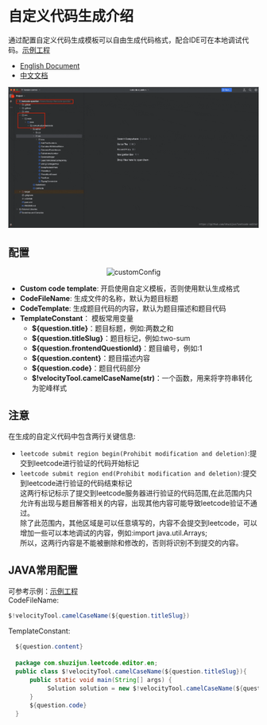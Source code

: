 # 自定义代码生成介绍  
  通过配置自定义代码生成模板可以自由生成代码格式，配合IDE可在本地调试代码。[示例工程](https://github.com/shuzijun/leetcode-question)  
  - [English Document](https://github.com/shuzijun/leetcode-editor/blob/master/CustomCode.md)  
  - [中文文档](#配置)   
  <p align="center">
    <img src="https://raw.githubusercontent.com/shuzijun/leetcode-editor/dev/doc/customConfig-100.gif" alt="demo"/>
  </p>  
  
## 配置  
<p align="center">
  <img src="https://raw.githubusercontent.com/shuzijun/leetcode-editor/dev/doc/customConfig.png" alt="customConfig"/>
</p>  
  
  - **Custom code template**: 开启使用自定义模板，否则使用默认生成格式  
  - **CodeFileName**: 生成文件的名称，默认为题目标题  
  - **CodeTemplate**: 生成题目代码的内容，默认为题目描述和题目代码   
  - **TemplateConstant**： 模板常用变量  
    - **${question.title}**：题目标题，例如:两数之和  
    - **${question.titleSlug}**：题目标记，例如:two-sum  
    - **${question.frontendQuestionId}**：题目编号，例如:1  
    - **${question.content}**：题目描述内容  
    - **${question.code}**：题目代码部分  
    - **$!velocityTool.camelCaseName(str)**：一个函数，用来将字符串转化为驼峰样式  

## 注意  
  在生成的自定义代码中包含两行关键信息:  
  - `leetcode submit region begin(Prohibit modification and deletion)`:提交到leetcode进行验证的代码开始标记  
  - `leetcode submit region end(Prohibit modification and deletion)`:提交到leetcode进行验证的代码结束标记  
  这两行标记标示了提交到leetcode服务器进行验证的代码范围,在此范围内只允许有出现与题目解答相关的内容，出现其他内容可能导致leetcode验证不通过。  
  除了此范围内，其他区域是可以任意填写的，内容不会提交到leetcode，可以增加一些可以本地调试的内容，例如:import java.util.Arrays;  
  所以，这两行内容是不能被删除和修改的，否则将识别不到提交的内容。
  
## JAVA常用配置  
  可参考示例：[示例工程](https://github.com/shuzijun/leetcode-question)  
  CodeFileName:
  ```java
  $!velocityTool.camelCaseName(${question.titleSlug})
  ```
  TemplateConstant:
  ```java
    ${question.content}
    
    package com.shuzijun.leetcode.editor.en;
    public class $!velocityTool.camelCaseName(${question.titleSlug}){
        public static void main(String[] args) {
             Solution solution = new $!velocityTool.camelCaseName(${question.titleSlug})().new Solution();
        }
        ${question.code}
    }
  ```
